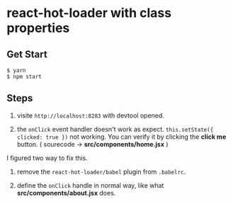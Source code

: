 react-hot-loader with class properties
======================================

Get Start
---------

```
$ yarn
$ npm start
```

Steps
-----

1. visite `http://localhost:8283` with devtool opened.

2. the `onClick` event handler doesn't work as expect. `this.setState({ clicked: true })` not working. You can verify it by clicking the **click me** button. ( sourecode -> **src/components/home.jsx** )



I figured two way to fix this.

1. remove the `react-hot-loader/babel` plugin from `.babelrc`.

2. define the `onClick` handle in normal way, like what **src/components/about.jsx** does.

